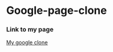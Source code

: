 # Google-page-clone
### Link to my page 
[My google clone](https://sharonnonye.github.io/Google-page-clone/)
